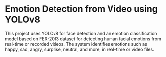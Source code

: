 # Emotion Detection from Video using YOLOv8
This project uses YOLOv8 for face detection and an emotion classification model based on FER-2013 dataset for detecting human facial emotions from real-time or recorded videos. The system identifies emotions such as happy, sad, angry, surprise, neutral, and more, in real-time or video files.
